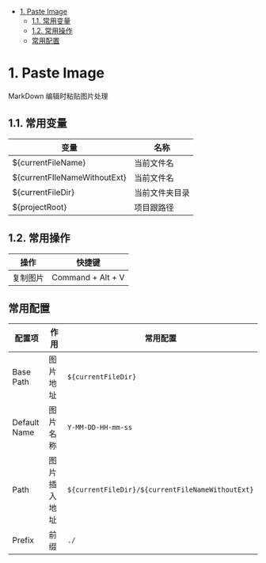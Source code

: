 
- [1. Paste Image](#1-paste-image)
  - [1.1. 常用变量](#11-常用变量)
  - [1.2. 常用操作](#12-常用操作)
  - [常用配置](#常用配置)
  
# 1. Paste Image

MarkDown 编辑时粘贴图片处理

## 1.1. 常用变量

| 变量                          | 名称           |
| ----------------------------- | -------------- |
| \${currentFileName}           | 当前文件名     |
| \${currentFIleNameWithoutExt} | 当前文件名     |
| \${currentFileDir}            | 当前文件夹目录 |
| \${projectRoot}               | 项目跟路径     |


## 1.2. 常用操作

| 操作     | 快捷键            |
| -------- | ----------------- |
| 复制图片 | Command + Alt + V |

## 常用配置


| 配置项       | 作用         | 常用配置                                         |
| ------------ | ------------ | ------------------------------------------------ |
| Base Path    | 图片地址     | `${currentFileDir}`                              |
| Default Name | 图片名称     | `Y-MM-DD-HH-mm-ss`                               |
| Path         | 图片插入地址 | `${currentFileDir}/${currentFileNameWithoutExt}` |
| Prefix       | 前缀         | `./ `                                            |